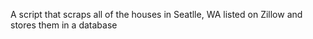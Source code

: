 A script that scraps all of the houses in Seatlle, WA listed on Zillow and stores them in a database
